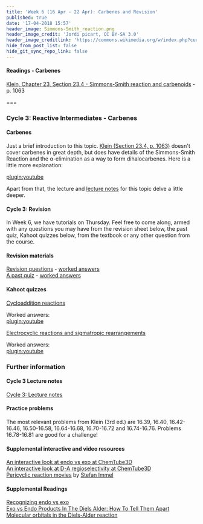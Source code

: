 ```yaml
---
title: 'Week 6 (16 Apr - 22 Apr): Carbenes and Revision'
published: true
date: '17-04-2018 15:57'
header_image: Simmons-Smith_reaction.png
header_image_credit: 'Jordi picart, CC BY-SA 3.0'
header_image_creditlink: 'https://commons.wikimedia.org/w/index.php?curid=24229006'
hide_from_post_list: false
hide_git_sync_repo_link: false
---
```


#### Readings - Carbenes
[Klein, Chapter 23, Section 23.4 - Simmons-Smith reaction and carbenoids](https://ebookcentral-proquest-com.libraryproxy.griffith.edu.au/lib/griffith/reader.action?docID=4806589) - p. 1063  

===

### Cycle 3: Reactive Intermediates - Carbenes  

#### Carbenes  

Just a brief introduction to this topic. [Klein (Section 23.4, p. 1063)](https://ebookcentral-proquest-com.libraryproxy.griffith.edu.au/lib/griffith/reader.action?docID=4806589) doesn't cover carbenes in great depth, but does have details of the Simmons-Smith Reaction and the &alpha;-elimination as a way to form dihalocarbenes. Here is a little more explanation:    

[plugin:youtube](https://youtu.be/NckkN3WFbFo)

Apart from that, the lecture and [lecture notes](https://bblearn.griffith.edu.au/bbcswebdav/xid-23820555_1) for this topic delve a little deeper.  

#### Cycle 3: Revision    

In Week 6, we have tutorials on Thursday. Feel free to come along, armed with any questions you may have from the revision sheet below, the past quiz, Kahoot quizzes below, from the textbook or any other question from the course.  

#### Revision materials  
[Revision questions](https://bblearn.griffith.edu.au/bbcswebdav/xid-24354033_1) - [worked answers](https://bblearn.griffith.edu.au/bbcswebdav/xid-24475712_1)  
[A past quiz](https://bblearn.griffith.edu.au/bbcswebdav/xid-24354084_1) - [worked answers](https://bblearn.griffith.edu.au/bbcswebdav/xid-24475725_1)  

#### Kahoot quizzes
[Cycloaddition reactions](https://kahoot.it/challenge/0800581)  

Worked answers:  
[plugin:youtube](https://youtu.be/Ep4Bg45J_k8)  

[Electrocyclic reactions and sigmatropic rearrangements](https://kahoot.it/challenge/0851245)  

Worked answers:  
[plugin:youtube](https://youtu.be/1Ha336cQ-cA)  

### Further information  

#### Cycle 3 Lecture notes  
[Cycle 3: Lecture notes](https://bblearn.griffith.edu.au/bbcswebdav/xid-24349889_1)  

#### Practice problems  
The most relevant problems from Klein (3rd ed.) are 16.39, 16.40, 16.42-16.46, 16.50-16.58, 16.64-16.68, 16.70-16.72 and 16.74-16.76. Problems 16.78-16.81 are good for a challenge!  

#### Supplemental interactive and video resources  
[An interactive look at endo vs exo at ChemTube3D](http://www.chemtube3d.com/DAendo_vs_exo,cyclopentadiene_and_maleic_anhydride.html)  
[An interactive look at D-A regioselectivity at ChemTube3D](http://www.chemtube3d.com/DARegioselectivity.html)  
[Pericyclic reaction movies](http://csi.chemie.tu-darmstadt.de/ak/immel/tutorials/reactions/index.html) by [Stefan Immel](http://csi.chemie.tu-darmstadt.de/ak/immel/index.html)  

#### Supplemental Readings  
[Recognizing endo vs exo](https://www.masterorganicchemistry.com/tips/recognizing-endo-and-exo/)  
[Exo vs Endo Products In The Diels Alder: How To Tell Them Apart](https://www.masterorganicchemistry.com/2018/02/09/exo-vs-endo-products-in-the-diels-alder-how-to-tell-them-apart/)  
[Molecular orbitals in the Diels-Alder reaction](https://www.masterorganicchemistry.com/2018/03/23/molecular-orbitals-in-the-diels-alder-reaction/)

